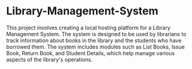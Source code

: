 # Library-Management-System
This project involves creating a local hosting platform for a Library Management System. The system is designed to be used by librarians to track information about books in the library and the students who have borrowed them. The system includes modules such as List Books, Issue Book, Return Book, and Student Details, which help manage various aspects of the library's operations.

